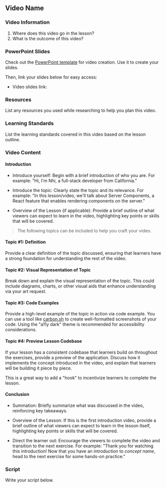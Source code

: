 ## Video Name

### Video Information

1. Where does this video go in the lesson?
2. What is the outcome of this video?

### PowerPoint Slides

Check out the [PowerPoint template](https://skillsoft.sharepoint.com/:p:/r/sites/IntTeamDrive/Shared%20Documents/Curriculum/4.%20Curriculum%20Operations/%5BPlease%20Copy%5D%20Content%20Production%20Folder/Project%20Walkthrough%20Video%20Templates/%5BTemplate%5D%20Video%20Slide%20Deck.pptx?d=we1e1d39b84694d3e9bed9e64100ad2f3&csf=1&web=1&e=wXcuaW) for video creation. Use it to create your slides. 

Then, link your slides below for easy access:

* Video slides link: 

### Resources

List any resources you used while researching to help you plan this video.

### Learning Standards

List the learning standards covered in this video based on the lesson outline.

### Video Content

#### Introduction

* Introduce yourself: Begin with a brief introduction of who you are. For example: "Hi, I'm Nhi, a full-stack developer from California."

* Introduce the topic: Clearly state the topic and its relevance. For example: "In this lesson/video, we'll talk about Server Components, a React feature that enables rendering components on the server."

* Overview of the Lesson (if applicable): Provide a brief outline of what viewers can expect to learn in the video, highlighting key points or skills that will be covered.


> The following topics can be included to help you craft your video.

#### Topic #1: Definition

Provide a clear definition of the topic discussed, ensuring that learners have a strong foundation for understanding the rest of the video.

#### Topic #2: Visual Representation of Topic

Break down and explain the visual representation of the topic. This could include diagrams, charts, or other visual aids that enhance understanding via your art request. 

#### Topic #3: Code Examples

Provide a high-level example of the topic in action via code example. You can use a tool like [carbon.sh](https://carbon.now.sh/) to create well-formatted screenshots of your code. Using the "a11y dark" theme is recommended for accessibility considerations.

#### Topic #4: Preview Lesson Codebase

If your lesson has a consistent codebase that learners build on throughout the exercises, provide a preview of the application. Discuss how it implements the concept introduced in the video, and explain that learners will be building it piece by piece. 

This is a great way to add a "hook" to incentivize learners to complete the lesson.

#### Conclusion

* Summation: Briefly summarize what was discussed in the video, reinforcing key takeaways.

* Overview of the Lesson: If this is the first introduction video, provide a brief outline of what viewers can expect to learn in the lesson itself, highlighting key points or skills that will be covered.

* Direct the learner out: Encourage the viewers to complete the video and transition to the next exercise. For example: "Thank you for watching this introduction! Now that you have an introduction to _concept name_, head to the next exercise for some hands-on practice."

### Script

Write your script below.

